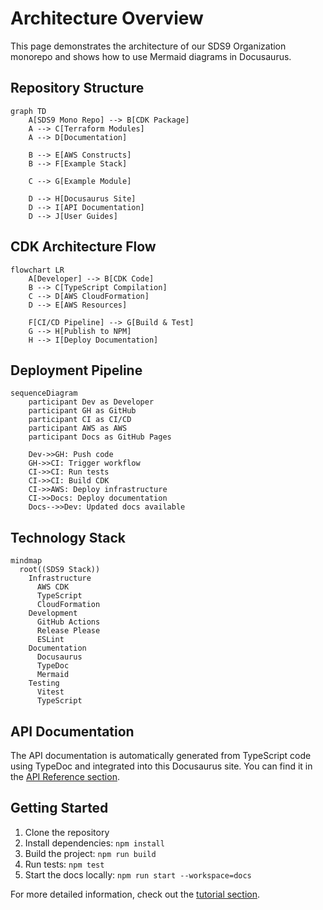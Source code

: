 # Architecture Overview

This page demonstrates the architecture of our SDS9 Organization monorepo and shows how to use Mermaid diagrams in Docusaurus.

## Repository Structure

```mermaid
graph TD
    A[SDS9 Mono Repo] --> B[CDK Package]
    A --> C[Terraform Modules]
    A --> D[Documentation]
    
    B --> E[AWS Constructs]
    B --> F[Example Stack]
    
    C --> G[Example Module]
    
    D --> H[Docusaurus Site]
    D --> I[API Documentation]
    D --> J[User Guides]
```

## CDK Architecture Flow

```mermaid
flowchart LR
    A[Developer] --> B[CDK Code]
    B --> C[TypeScript Compilation]
    C --> D[AWS CloudFormation]
    D --> E[AWS Resources]
    
    F[CI/CD Pipeline] --> G[Build & Test]
    G --> H[Publish to NPM]
    H --> I[Deploy Documentation]
```

## Deployment Pipeline

```mermaid
sequenceDiagram
    participant Dev as Developer
    participant GH as GitHub
    participant CI as CI/CD
    participant AWS as AWS
    participant Docs as GitHub Pages
    
    Dev->>GH: Push code
    GH->>CI: Trigger workflow
    CI->>CI: Run tests
    CI->>CI: Build CDK
    CI->>AWS: Deploy infrastructure
    CI->>Docs: Deploy documentation
    Docs-->>Dev: Updated docs available
```

## Technology Stack

```mermaid
mindmap
  root((SDS9 Stack))
    Infrastructure
      AWS CDK
      TypeScript
      CloudFormation
    Development
      GitHub Actions
      Release Please
      ESLint
    Documentation
      Docusaurus
      TypeDoc
      Mermaid
    Testing
      Vitest
      TypeScript
```

## API Documentation

The API documentation is automatically generated from TypeScript code using TypeDoc and integrated into this Docusaurus site. You can find it in the [API Reference section](/docs/api/).

## Getting Started

1. Clone the repository
2. Install dependencies: `npm install`
3. Build the project: `npm run build`
4. Run tests: `npm test`
5. Start the docs locally: `npm run start --workspace=docs`

For more detailed information, check out the [tutorial section](/docs/intro).
